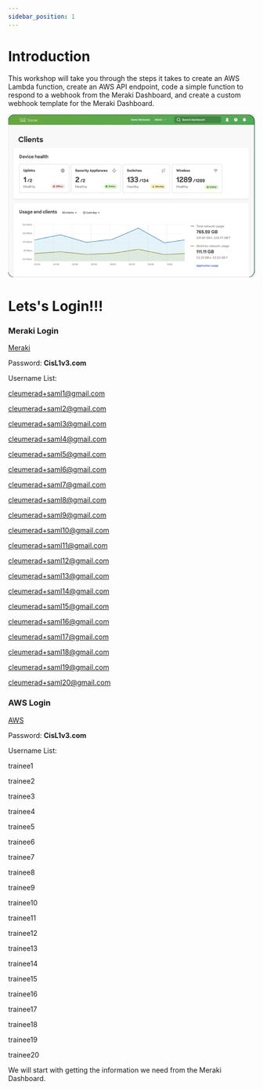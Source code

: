 ```yaml
---
sidebar_position: 1
---
```


# Introduction

This workshop will take you through the steps it takes to create an AWS Lambda function, create an AWS API endpoint, code a simple function to respond to a webhook from the Meraki Dashboard, and create a custom webhook template for the Meraki Dashboard.

![meraki dashboard](../static/img/dashboard.png)

# Lets's Login!!!

### Meraki Login

[Meraki](http://cs.co/devwks-2845-meraki)

Password: **CisL1v3.com**

Username List:

cleumerad+saml1@gmail.com

cleumerad+saml2@gmail.com

cleumerad+saml3@gmail.com

cleumerad+saml4@gmail.com

cleumerad+saml5@gmail.com

cleumerad+saml6@gmail.com

cleumerad+saml7@gmail.com

cleumerad+saml8@gmail.com

cleumerad+saml9@gmail.com

cleumerad+saml10@gmail.com

cleumerad+saml11@gmail.com

cleumerad+saml12@gmail.com

cleumerad+saml13@gmail.com

cleumerad+saml14@gmail.com

cleumerad+saml15@gmail.com

cleumerad+saml16@gmail.com

cleumerad+saml17@gmail.com

cleumerad+saml18@gmail.com

cleumerad+saml19@gmail.com

cleumerad+saml20@gmail.com

### AWS Login

[AWS](http://cs.co/devwks-2845-aws)

Password: **CisL1v3.com**

Username List:

trainee1

trainee2

trainee3

trainee4

trainee5

trainee6

trainee7

trainee8

trainee9

trainee10

trainee11

trainee12

trainee13

trainee14

trainee15

trainee16

trainee17

trainee18

trainee19

trainee20

We will start with getting the information we need from the Meraki Dashboard.
